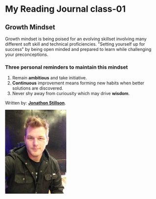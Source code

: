 # My Reading Journal class-01

## Growth Mindset

Growth mindset is being poised for an evolving skillset involving many different soft skill and technical proficiencies.
"Setting yourself up for success" by being open minded and prepared to learn while challenging your preconceptions.

### Three personal reminders to maintain this mindset

1. Remain **ambitious** and take initiative.
2. **Continuous** improvement means forming new habits when better solutions are discovered.
3. Never shy away from curiousity which may drive **wisdom**.

Written by: [**Jonathon Stillson**](https://www.github.com/Navelfuzz77).

![Picture](IMG_1.jpg)
